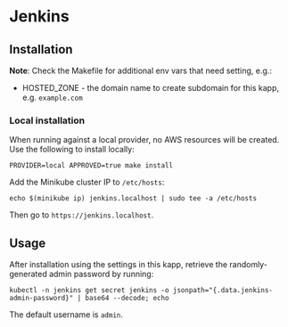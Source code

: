 # Jenkins

## Installation
**Note**: Check the Makefile for additional env vars that need setting, e.g.:
* HOSTED_ZONE - the domain name to create subdomain for this kapp, 
  e.g. `example.com`

### Local installation
When running against a local provider, no AWS resources will be created. Use
the following to install locally:
```
PROVIDER=local APPROVED=true make install
``` 

Add the Minikube cluster IP to `/etc/hosts`:
```
echo $(minikube ip) jenkins.localhost | sudo tee -a /etc/hosts
```

Then go to `https://jenkins.localhost`.

## Usage
After installation using the settings in this kapp, retrieve the 
randomly-generated admin password by running:
```
kubectl -n jenkins get secret jenkins -o jsonpath="{.data.jenkins-admin-password}" | base64 --decode; echo
```
The default username is `admin`.